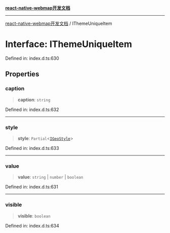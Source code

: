 [**react-native-webmap开发文档**](../README.md)

***

[react-native-webmap开发文档](../globals.md) / IThemeUniqueItem

# Interface: IThemeUniqueItem

Defined in: index.d.ts:630

## Properties

### caption

> **caption**: `string`

Defined in: index.d.ts:632

***

### style

> **style**: `Partial`\<[`IGeoStyle`](../type-aliases/IGeoStyle.md)\>

Defined in: index.d.ts:633

***

### value

> **value**: `string` \| `number` \| `boolean`

Defined in: index.d.ts:631

***

### visible

> **visible**: `boolean`

Defined in: index.d.ts:634

